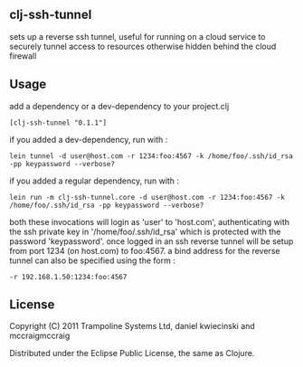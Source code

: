 ## clj-ssh-tunnel ##

sets up a reverse ssh tunnel, useful for running on a cloud service to securely tunnel access 
to resources otherwise hidden behind the cloud firewall

## Usage ##

add a dependency or a dev-dependency to your project.clj

    [clj-ssh-tunnel "0.1.1"]

if you added a dev-dependency, run with :

    lein tunnel -d user@host.com -r 1234:foo:4567 -k /home/foo/.ssh/id_rsa -pp keypassword --verbose?

if you added a regular dependency, run with :

    lein run -m clj-ssh-tunnel.core -d user@host.com -r 1234:foo:4567 -k /home/foo/.ssh/id_rsa -pp keypassword --verbose?

both these invocations will login as 'user' to 'host.com', authenticating with the ssh private key in '/home/foo/.ssh/id_rsa' 
which is protected with the password 'keypassword'. once logged in an ssh reverse tunnel will be setup from port 1234 (on host.com)
to foo:4567. a bind address for the reverse tunnel can also be specified using the form :

    -r 192.168.1.50:1234:foo:4567

## License ##

Copyright (C) 2011 Trampoline Systems Ltd, daniel kwiecinski and mccraigmccraig

Distributed under the Eclipse Public License, the same as Clojure.
